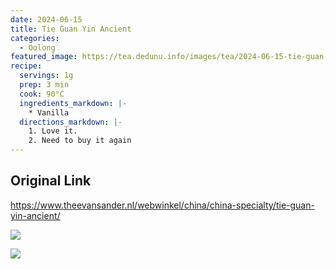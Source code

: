 ```yaml
---
date: 2024-06-15
title: Tie Guan Yin Ancient
categories:
  - Oolong
featured_image: https://tea.dedunu.info/images/tea/2024-06-15-tie-guan-yin-ancient-1.jpeg
recipe:
  servings: 1g
  prep: 3 min
  cook: 90°C
  ingredients_markdown: |-
    * Vanilla
  directions_markdown: |-
    1. Love it.
    2. Need to buy it again
---
```


## Original Link

<https://www.theevansander.nl/webwinkel/china/china-specialty/tie-guan-yin-ancient/>

![](https://tea.dedunu.info/images/tea/2024-06-15-tie-guan-yin-ancient-2.jpeg)

![](https://tea.dedunu.info/images/tea/2024-06-15-tie-guan-yin-ancient-3.jpeg)
